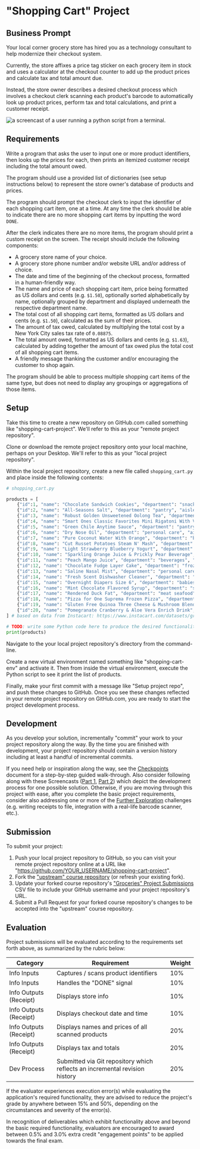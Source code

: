 # "Shopping Cart" Project

## Business Prompt

Your local corner grocery store has hired you as a technology consultant to help modernize their checkout system.

Currently, the store affixes a price tag sticker on each grocery item in stock and uses a calculator at the checkout counter to add up the product prices and calculate tax and total amount due.

Instead, the store owner describes a desired checkout process which involves a checkout clerk scanning each product's barcode to automatically look up product prices, perform tax and total calculations, and print a customer receipt.

![a screencast of a user running a python script from a terminal.](https://user-images.githubusercontent.com/1328807/50870741-53442b80-1387-11e9-9180-ab96688c6590.gif)

## Requirements

Write a program that asks the user to input one or more product identifiers, then looks up the prices for each, then prints an itemized customer receipt including the total amount owed.

The program should use a provided list of dictionaries (see setup instructions below) to represent the store owner's database of products and prices.

The program should prompt the checkout clerk to input the identifier of each shopping cart item, one at a time. At any time the clerk should be able to indicate there are no more shopping cart items by inputting the word `DONE`.

After the clerk indicates there are no more items, the program should print a custom receipt on the screen. The receipt should include the following components:

  + A grocery store name of your choice.
  + A grocery store phone number and/or website URL and/or address of choice.
  + The date and time of the beginning of the checkout process, formatted in a human-friendly way.
  + The name and price of each shopping cart item, price being formatted as US dollars and cents (e.g. `$1.50`), optionally sorted alphabetically by name, optionally grouped by department and displayed underneath the respective department name.
  + The total cost of all shopping cart items, formatted as US dollars and cents (e.g. `$1.50`), calculated as the sum of their prices.
  + The amount of tax owed, calculated by multiplying the total cost by a New York City sales tax rate of `0.08875`.
  + The total amount owed, formatted as US dollars and cents (e.g. `$1.63`), calculated by adding together the amount of tax owed plus the total cost of all shopping cart items.
  + A friendly message thanking the customer and/or encouraging the customer to shop again.

The program should be able to process multiple shopping cart items of the same type, but does not need to display any groupings or aggregations of those items.

## Setup

Take this time to create a new repository on GitHub.com called something like "shopping-cart-project". We'll refer to this as your "remote project repository".

Clone or download the remote project repository onto your local machine, perhaps on your Desktop. We'll refer to this as your "local project repository".

Within the local project repository, create a new file called `shopping_cart.py` and place inside the following contents:

```python
# shopping_cart.py

products = [
    {"id":1, "name": "Chocolate Sandwich Cookies", "department": "snacks", "aisle": "cookies cakes", "price": 3.50},
    {"id":2, "name": "All-Seasons Salt", "department": "pantry", "aisle": "spices seasonings", "price": 4.99},
    {"id":3, "name": "Robust Golden Unsweetened Oolong Tea", "department": "beverages", "aisle": "tea", "price": 2.49},
    {"id":4, "name": "Smart Ones Classic Favorites Mini Rigatoni With Vodka Cream Sauce", "department": "frozen", "aisle": "frozen meals", "price": 6.99},
    {"id":5, "name": "Green Chile Anytime Sauce", "department": "pantry", "aisle": "marinades meat preparation", "price": 7.99},
    {"id":6, "name": "Dry Nose Oil", "department": "personal care", "aisle": "cold flu allergy", "price": 21.99},
    {"id":7, "name": "Pure Coconut Water With Orange", "department": "beverages", "aisle": "juice nectars", "price": 3.50},
    {"id":8, "name": "Cut Russet Potatoes Steam N' Mash", "department": "frozen", "aisle": "frozen produce", "price": 4.25},
    {"id":9, "name": "Light Strawberry Blueberry Yogurt", "department": "dairy eggs", "aisle": "yogurt", "price": 6.50},
    {"id":10, "name": "Sparkling Orange Juice & Prickly Pear Beverage", "department": "beverages", "aisle": "water seltzer sparkling water", "price": 2.99},
    {"id":11, "name": "Peach Mango Juice", "department": "beverages", "aisle": "refrigerated", "price": 1.99},
    {"id":12, "name": "Chocolate Fudge Layer Cake", "department": "frozen", "aisle": "frozen dessert", "price": 18.50},
    {"id":13, "name": "Saline Nasal Mist", "department": "personal care", "aisle": "cold flu allergy", "price": 16.00},
    {"id":14, "name": "Fresh Scent Dishwasher Cleaner", "department": "household", "aisle": "dish detergents", "price": 4.99},
    {"id":15, "name": "Overnight Diapers Size 6", "department": "babies", "aisle": "diapers wipes", "price": 25.50},
    {"id":16, "name": "Mint Chocolate Flavored Syrup", "department": "snacks", "aisle": "ice cream toppings", "price": 4.50},
    {"id":17, "name": "Rendered Duck Fat", "department": "meat seafood", "aisle": "poultry counter", "price": 9.99},
    {"id":18, "name": "Pizza for One Suprema Frozen Pizza", "department": "frozen", "aisle": "frozen pizza", "price": 12.50},
    {"id":19, "name": "Gluten Free Quinoa Three Cheese & Mushroom Blend", "department": "dry goods pasta", "aisle": "grains rice dried goods", "price": 3.99},
    {"id":20, "name": "Pomegranate Cranberry & Aloe Vera Enrich Drink", "department": "beverages", "aisle": "juice nectars", "price": 4.25}
] # based on data from Instacart: https://www.instacart.com/datasets/grocery-shopping-2017

# TODO: write some Python code here to produce the desired functionality...
print(products)
```

Navigate to the your local project repository's directory from the command-line.

Create a new virtual environment named something like "shopping-cart-env" and activate it. Then from inside the virtual environment, execute the Python script to see it print the list of products.

Finally, make your first commit with a message like "Setup project repo", and push these changes to GitHub. Once you see these changes reflected in your remote project repository on GitHub.com, you are ready to start the project development process.

## Development

As you develop your solution, incrementally "commit" your work to your project repository along the way. By the time you are finished with development, your project repository should contain a version history including at least a handful of incremental commits.

If you need help or inspiration along the way, see the [Checkpoints](shopping-cart/checkpoints.md) document for a step-by-step guided walk-through. Also consider following along with these Screencasts ([Part 1](https://youtu.be/avC4xbZx-No), [Part 2](https://youtu.be/Vl8AiW9iukQ)) which depict the development process for one possible solution.
Otherwise, if you are moving through this project with ease, after you complete the basic project requirements, consider also addressing one or more of the [Further Exploration](shopping-cart/further.md) challenges (e.g. writing receipts to file, integration with a real-life barcode scanner, etc.).

## Submission

To submit your project:

  1. Push your local project repository to GitHub, so you can visit your remote project repository online at a URL like "https://github.com/YOUR_USERNAME/shopping-cart-project".
  2. Fork the ["upstream" course repository](https://github.com/prof-rossetti/georgetown-opim-243-201901) (or refresh your existing fork).
  3. Update your forked course repository's ["Groceries" Project Submissions](submissions.csv) CSV file
to include your GitHub username and your project repository's URL.
  4. Submit a Pull Request for your forked course repository's changes to be accepted into the "upstream" course repository.

## Evaluation

Project submissions will be evaluated according to the requirements set forth above, as summarized by the rubric below:

Category | Requirement | Weight
--- | --- | ---
Info Inputs | Captures / scans product identifiers | 10%
Info Inputs | Handles the "DONE" signal | 10%
Info Outputs (Receipt) | Displays store info | 10%
Info Outputs (Receipt) | Displays checkout date and time | 10%
Info Outputs (Receipt) | Displays names and prices of all scanned products | 20%
Info Outputs (Receipt) | Displays tax and totals | 20%
Dev Process | Submitted via Git repository which reflects an incremental revision history | 20%

If the evaluator experiences execution error(s) while evaluating the application's required functionality, they are advised to reduce the project's grade by anywhere between 15% and 50%, depending on the circumstances and severity of the error(s).

In recognition of deliverables which exhibit functionality above and beyond the basic required functionality, evaluators are encouraged to award between 0.5% and 3.0% extra credit "engagement points" to be applied towards the final exam.
